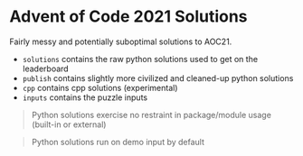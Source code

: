 # Advent of Code 2021 Solutions

Fairly messy and potentially suboptimal solutions to AOC21.

* `solutions` contains the raw python solutions used to get on the leaderboard
* `publish` contains slightly more civilized and cleaned-up python solutions
* `cpp` contains cpp solutions (experimental)
* `inputs` contains the puzzle inputs

> Python solutions exercise no restraint in package/module usage (built-in or external)

> Python solutions run on demo input by default

